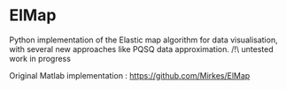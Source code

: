 # ElMap

Python implementation of the Elastic map algorithm for data visualisation, with several new approaches like PQSQ data approximation. /!\ untested work in progress

Original Matlab implementation :
https://github.com/Mirkes/ElMap

